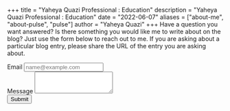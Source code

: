 +++
title = "Yaheya Quazi Professional : Education"
description = "Yaheya Quazi Professional : Education"
date = "2022-06-07"
aliases = ["about-me", "about-pulse", "pulse"]
author = "Yaheya Quazi"
+++
Have a question you want answered? Is there something you would like me to write about on the blog? Just use the form below to reach out to me.   If you are asking about a particular blog entry, please share the URL of the entry you are asking about.

<form action="https://formspree.io/f/mzbowdqw" method="POST">
  <div class="form-group">
    <label for="LabelForEmail">Email</label>
    <input type="email" class="form-control" id="email" placeholder="name@example.com" name="email">
  </div>
  <div class="form-group">
    <label for="LabelForMessage">Message</label>
    <textarea class="form-control" id="Message" rows="3" name="message"></textarea>
  </div>
  <button type="submit" class="btn btn-primary">Submit</button>
  <!--To detect spammers -->
  <input type="text" name="_gotcha" style="display:none" />
</form>